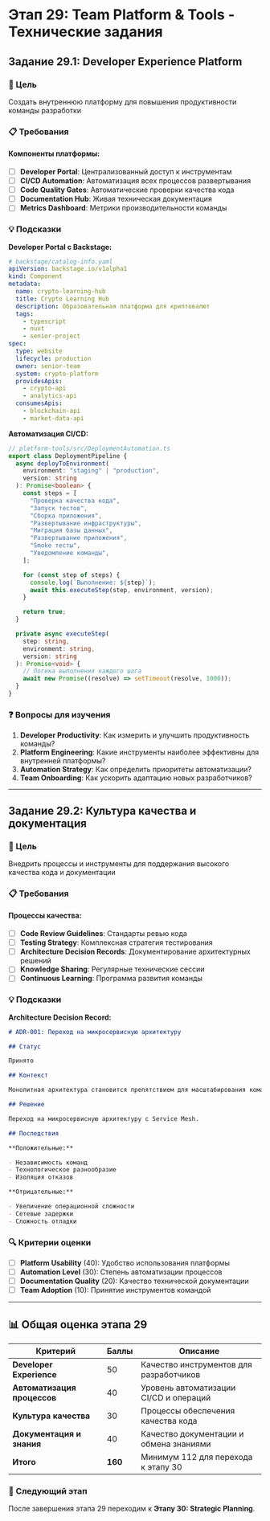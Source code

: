 # Этап 29: Team Platform & Tools - Технические задания

## Задание 29.1: Developer Experience Platform

### 🎯 Цель

Создать внутреннюю платформу для повышения продуктивности команды разработки

### 📋 Требования

#### Компоненты платформы:

- [ ] **Developer Portal**: Централизованный доступ к инструментам
- [ ] **CI/CD Automation**: Автоматизация всех процессов развертывания
- [ ] **Code Quality Gates**: Автоматические проверки качества кода
- [ ] **Documentation Hub**: Живая техническая документация
- [ ] **Metrics Dashboard**: Метрики производительности команды

### 💡 Подсказки

**Developer Portal с Backstage:**

```yaml
# backstage/catalog-info.yaml
apiVersion: backstage.io/v1alpha1
kind: Component
metadata:
  name: crypto-learning-hub
  title: Crypto Learning Hub
  description: Образовательная платформа для криптовалют
  tags:
    - typescript
    - nuxt
    - senior-project
spec:
  type: website
  lifecycle: production
  owner: senior-team
  system: crypto-platform
  providesApis:
    - crypto-api
    - analytics-api
  consumesApis:
    - blockchain-api
    - market-data-api
```

**Автоматизация CI/CD:**

```typescript
// platform-tools/src/DeploymentAutomation.ts
export class DeploymentPipeline {
  async deployToEnvironment(
    environment: "staging" | "production",
    version: string
  ): Promise<boolean> {
    const steps = [
      "Проверка качества кода",
      "Запуск тестов",
      "Сборка приложения",
      "Развертывание инфраструктуры",
      "Миграция базы данных",
      "Развертывание приложения",
      "Smoke тесты",
      "Уведомление команды",
    ];

    for (const step of steps) {
      console.log(`Выполнение: ${step}`);
      await this.executeStep(step, environment, version);
    }

    return true;
  }

  private async executeStep(
    step: string,
    environment: string,
    version: string
  ): Promise<void> {
    // Логика выполнения каждого шага
    await new Promise((resolve) => setTimeout(resolve, 1000));
  }
}
```

### ❓ Вопросы для изучения

1. **Developer Productivity**: Как измерить и улучшить продуктивность команды?
2. **Platform Engineering**: Какие инструменты наиболее эффективны для внутренней платформы?
3. **Automation Strategy**: Как определить приоритеты автоматизации?
4. **Team Onboarding**: Как ускорить адаптацию новых разработчиков?

---

## Задание 29.2: Культура качества и документация

### 🎯 Цель

Внедрить процессы и инструменты для поддержания высокого качества кода и документации

### 📋 Требования

#### Процессы качества:

- [ ] **Code Review Guidelines**: Стандарты ревью кода
- [ ] **Testing Strategy**: Комплексная стратегия тестирования
- [ ] **Architecture Decision Records**: Документирование архитектурных решений
- [ ] **Knowledge Sharing**: Регулярные технические сессии
- [ ] **Continuous Learning**: Программа развития команды

### 💡 Подсказки

**Architecture Decision Record:**

```markdown
# ADR-001: Переход на микросервисную архитектуру

## Статус

Принято

## Контекст

Монолитная архитектура становится препятствием для масштабирования команды и независимых развертываний.

## Решение

Переход на микросервисную архитектуру с Service Mesh.

## Последствия

**Положительные:**

- Независимость команд
- Технологическое разнообразие
- Изоляция отказов

**Отрицательные:**

- Увеличение операционной сложности
- Сетевые задержки
- Сложность отладки
```

### 🔍 Критерии оценки

- [ ] **Platform Usability** (40): Удобство использования платформы
- [ ] **Automation Level** (30): Степень автоматизации процессов
- [ ] **Documentation Quality** (20): Качество технической документации
- [ ] **Team Adoption** (10): Принятие инструментов командой

---

## 📊 Общая оценка этапа 29

| Критерий                    | Баллы   | Описание                                |
| --------------------------- | ------- | --------------------------------------- |
| **Developer Experience**    | 50      | Качество инструментов для разработчиков |
| **Автоматизация процессов** | 40      | Уровень автоматизации CI/CD и операций  |
| **Культура качества**       | 30      | Процессы обеспечения качества кода      |
| **Документация и знания**   | 40      | Качество документации и обмена знаниями |
| **Итого**                   | **160** | Минимум 112 для перехода к этапу 30     |

### 🎯 Следующий этап

После завершения этапа 29 переходим к **Этапу 30: Strategic Planning**.

